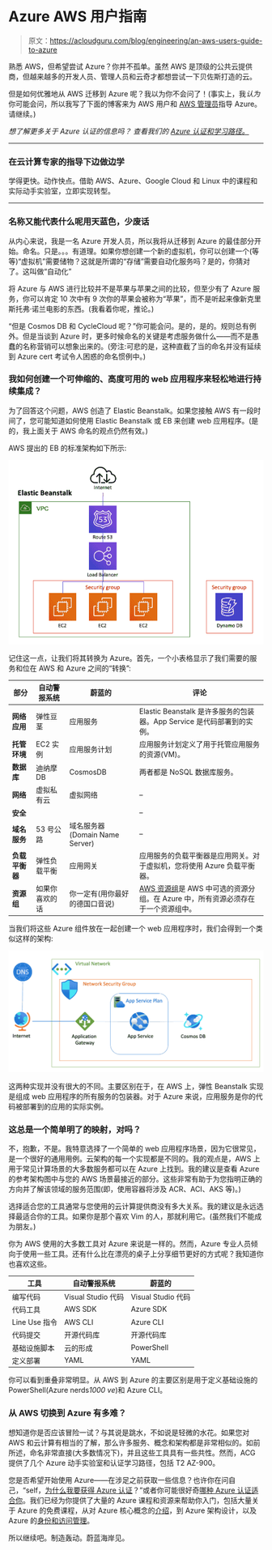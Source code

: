 # Azure AWS 用户指南

> 原文：<https://acloudguru.com/blog/engineering/an-aws-users-guide-to-azure>

熟悉 AWS，但希望尝试 Azure？你并不孤单。虽然 AWS 是顶级的公共云提供商，但越来越多的开发人员、管理人员和云奇才都想尝试一下贝佐斯打造的云。

但是如何优雅地从 AWS 迁移到 Azure 呢？我以为你不会问了！(事实上，我*认为*你可能会问，所以我写了下面的博客来为 AWS 用户和 [AWS 管理员](https://acloudguru.com/course/intro-to-azure-for-aws-admins)指导 Azure。请继续。)

*想了解更多关于 Azure 认证的信息吗？*
*查看我们的 [Azure 认证和学习路径。](https://acloudguru.com/azure-cloud-training)*

* * *

### 在云计算专家的指导下边做边学

学得更快。动作快点。借助 AWS、Azure、Google Cloud 和 Linux 中的课程和实际动手实验室，立即实现转型。

* * *

### 名称又能代表什么呢用天蓝色，少废话

从内心来说，我是一名 Azure 开发人员，所以我将从迁移到 Azure 的最佳部分开始。命名。只是。。。有道理。如果你想创建一个新的虚拟机，你可以创建一个(等等)“虚拟机”需要储物？这就是所谓的“存储”需要自动化服务吗？是的，你猜对了。这叫做“自动化”

将 Azure 与 AWS 进行比较并不是苹果与苹果之间的比较，但至少有了 Azure 服务，你可以肯定 10 次中有 9 次你的苹果会被称为“苹果”，而不是听起来像新克里斯托弗·诺兰电影的东西。(我看着你呢，推论。)

“但是 Cosmos DB 和 CycleCloud 呢？”你可能会问。是的，是的。规则总有例外。但是当谈到 Azure 时，更多时候命名的关键是考虑服务做什么——而不是愚蠢的名称营销可以想象出来的。(旁注:可悲的是，这种直截了当的命名并没有延续到 Azure cert 考试令人困惑的命名惯例中。)

### 我如何创建一个可伸缩的、高度可用的 web 应用程序来轻松地进行持续集成？

为了回答这个问题，AWS 创造了 Elastic Beanstalk。如果您接触 AWS 有一段时间了，您可能知道如何使用 Elastic Beanstalk 或 EB 来创建 web 应用程序。(是的，我上面关于 AWS 命名的观点仍然有效。)

AWS 提出的 EB 的标准架构如下所示:

![](img/bb9d0b4cb8ca57370af8305a7eda4dea.png)

记住这一点，让我们将其转换为 Azure。首先，一个小表格显示了我们需要的服务和位在 AWS 和 Azure 之间的“转换”:

| 部分 | 自动警报系统 | 蔚蓝的 | 评论 |
| --- | --- | --- | --- |
| **网络应用** | 弹性豆茎 | 应用服务 | Elastic Beanstalk 是许多服务的包装器。App Service 是代码部署到的实例。 |
| **托管环境** | EC2 实例 | 应用服务计划 | 应用服务计划定义了用于托管应用服务的资源(VM)。 |
| **数据库** | 迪纳摩 DB | CosmosDB | 两者都是 NoSQL 数据库服务。 |
| **网络** | 虚拟私有云 | 虚拟网络 | – |
| **安全** |  |  | – |
| **域名服务** | 53 号公路 | 域名服务器(Domain Name Server) | – |
| **负载平衡器** | 弹性负载平衡 | 应用网关 | 应用服务的负载平衡器是应用网关。对于虚拟机，您将使用 Azure 负载平衡器。 |
| **资源组** | 如果你喜欢的话 | 你一定有(用你最好的德国口音说) | [AWS 资源组](https://acloudguru.com/hands-on-labs/using-aws-tags-and-resource-groups)是 AWS 中可选的资源分组。在 Azure 中，所有资源必须存在于一个资源组中。 |

当我们将这些 Azure 组件放在一起创建一个 web 应用程序时，我们会得到一个类似这样的架构:

![](img/98527f584d91b12b37f6a3fa138d081c.png)

这两种实现并没有很大的不同。主要区别在于，在 AWS 上，弹性 Beanstalk 实现是组成 web 应用程序的所有服务的包装器。对于 Azure 来说，应用服务是你的代码被部署到的应用的实际实例。

### 这总是一个简单明了的映射，对吗？

不，抱歉，不是。我特意选择了一个简单的 web 应用程序场景，因为它很常见，是一个很好的通用用例。云架构的每一个实现都是不同的。我的观点是，AWS 上用于常见计算场景的大多数服务都可以在 Azure 上找到。我的建议是查看 Azure 的参考架构图中与您的 AWS 场景最接近的部分。这些非常有助于为您指明正确的方向并了解该领域的服务范围(即，使用容器将涉及 ACR、ACI、AKS 等)。)

选择适合您的工具通常与您使用的云计算提供商没有多大关系。我的建议是永远选择最适合你的工具。如果你是那个喜欢 Vim 的人，那就利用它。(虽然我们不能成为朋友。)

你为 AWS 使用的大多数工具对 Azure 来说是一样的。然而，Azure 专业人员倾向于使用一些工具。还有什么比在漂亮的桌子上分享细节更好的方式呢？我知道你也喜欢这些。

| 工具 | 自动警报系统 | 蔚蓝的 |
| --- | --- | --- |
| 编写代码 | Visual Studio 代码 | Visual Studio 代码 |
| 代码工具 | AWS SDK | Azure SDK |
| Line Use 指令 | AWS CLI | Azure CLI |
| 代码提交 | 开源代码库 | 开源代码库 |
| 基础设施脚本 | 云的形成 | PowerShell |
| 定义部署 | YAML | YAML |

你可以看到重叠非常明显。从 AWS 到 Azure 的主要区别是用于定义基础设施的 PowerShell(Azure nerds*1000 ve*)和 Azure CLI。

### 从 AWS 切换到 Azure 有多难？

想知道你是否应该冒险一试？与其说是跳水，不如说是轻微的水花。如果您对 AWS 和云计算有相当的了解，那么许多服务、概念和架构都是非常相似的。如前所述，命名非常直接(大多数情况下)，并且这些工具具有一些共性。然而，ACG 提供了几个 Azure 动手实验室和认证学习路径，包括 T2 AZ-900。

您是否希望开始使用 Azure——在涉足之前获取一些信息？也许你在问自己，“self，[为什么我要获得 Azure 认证](https://acloudguru.com/blog/engineering/why-should-i-get-an-azure-certification)？”或者你可能很好奇[哪种 Azure 认证适合你](https://acloudguru.com/blog/engineering/which-azure-certification-is-right-for-me)。我们已经为你提供了大量的 Azure 课程和资源来帮助你入门，包括大量关于 Azure 的免费课程，从对 Azure 核心概念的[介绍](https://acloudguru.com/course/az-900-microsoft-azure-fundamentals-2020)，到 Azure 架构设计，以及 Azure 的[身份和访问管理](https://acloud.guru/learn/17e4d37f-5a2a-4840-81a7-c2884425c576)。

所以继续吧。制造轰动。蔚蓝海岸见。